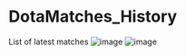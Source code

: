 # DotaMatches_History
List of latest matches
![image](https://github.com/Dupreeh07/DotaMatches_History/assets/128607239/ef257791-fb8a-4240-9638-fd34306bc3e6)
![image](https://github.com/Dupreeh07/DotaMatches_History/assets/128607239/a01ecfd2-b621-4d34-88f1-fd3205fa4f18)
